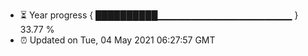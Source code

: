 - ⏳ Year progress { ██████████▁▁▁▁▁▁▁▁▁▁▁▁▁▁▁▁▁▁▁▁ } 33.77 %
- ⏰ Updated on Tue, 04 May 2021 06:27:57 GMT

